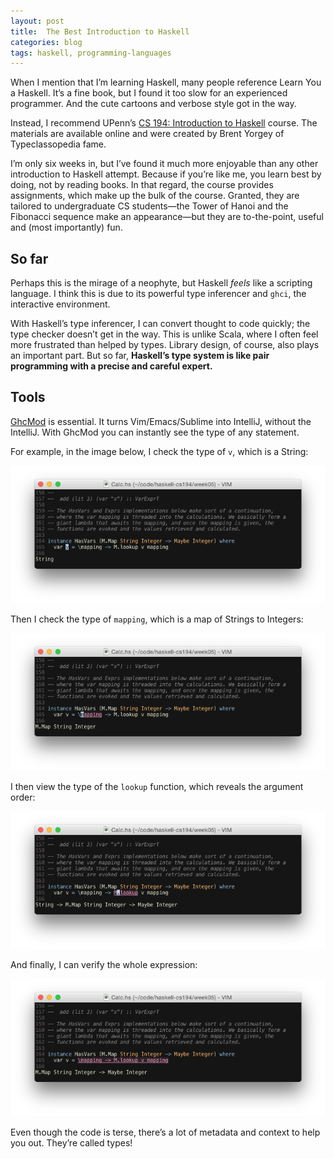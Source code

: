 ```yaml
---
layout: post
title:  The Best Introduction to Haskell
categories: blog
tags: haskell, programming-languages
---
```


When I mention that I’m learning Haskell, many people reference Learn You a Haskell. It’s a fine book, but I found it too slow for an experienced programmer. And the cute cartoons and verbose style got in the way.

Instead, I recommend UPenn’s [CS 194: Introduction to Haskell](http://www.seas.upenn.edu/~cis194/spring13/) course. The materials are available online and were created by Brent Yorgey of Typeclassopedia fame.

I’m only six weeks in, but I’ve found it much more enjoyable than any other introduction to Haskell attempt. Because if you’re like me, you learn best by doing, not by reading books. In that regard, the course provides assignments, which make up the bulk of the course. Granted, they are tailored to undergraduate CS students—the Tower of Hanoi and the Fibonacci sequence make an appearance—but they are to-the-point, useful and (most importantly) fun.

## So far

Perhaps this is the mirage of a neophyte, but Haskell *feels* like a scripting language. I think this is due to its powerful type inferencer and `ghci`, the interactive environment.

With Haskell’s type inferencer, I can convert thought to code quickly; the type checker doesn’t get in the way. This is unlike Scala, where I often feel more frustrated than helped by types. Library design, of course, also plays an important part. But so far, **Haskell’s type system is like pair programming with a precise and careful expert.**

## Tools

[GhcMod](https://hackage.haskell.org/package/ghc-mod) is essential. It turns Vim/Emacs/Sublime into IntelliJ, without the IntelliJ. With GhcMod you can instantly see the type of any statement.

For example, in the image below, I check the type of `v`, which is a String:

<div class="some-padding"><img src="/images/the-best-introduction-to-haskell/type-check-0.png"/></div>

Then I check the type of `mapping`, which is a map of Strings to Integers:

<div class="some-padding"><img src="/images/the-best-introduction-to-haskell/type-check-1.png"/></div>

I then view the type of the `lookup` function, which reveals the argument order:

<div class="some-padding"><img src="/images/the-best-introduction-to-haskell/type-check-2.png"/></div>

And finally, I can verify the whole expression:

<div class="some-padding"><img src="/images/the-best-introduction-to-haskell/type-check-3.png"/></div>

Even though the code is terse, there’s a lot of metadata and context to help you out. They’re called types!
